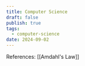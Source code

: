 ```yaml
---
title: Computer Science
draft: false
publish: true
tags:
  - computer-science
date: 2024-09-02
---
```

References:
[[Amdahl's Law]]